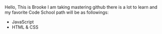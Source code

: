 Hello, This is Brooke
I am taking mastering github
there is a lot to learn and 
my favorite Code School path will be as followings:
* JavaScript
* HTML & CSS 

